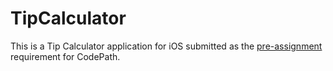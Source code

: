 # TipCalculator

This is a Tip Calculator application for iOS submitted as the [pre-assignment](https://gist.github.com/arfsft/tip) requirement for CodePath.
